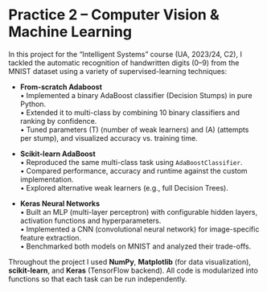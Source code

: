 # Practice 2 – Computer Vision & Machine Learning

In this project for the “Intelligent Systems” course (UA, 2023/24, C2), I tackled the automatic recognition of handwritten digits (0–9) from the MNIST dataset using a variety of supervised-learning techniques:

- **From-scratch Adaboost**  
  • Implemented a binary AdaBoost classifier (Decision Stumps) in pure Python.  
  • Extended it to multi-class by combining 10 binary classifiers and ranking by confidence.  
  • Tuned parameters \(T\) (number of weak learners) and \(A\) (attempts per stump), and visualized accuracy vs. training time.

- **Scikit-learn AdaBoost**  
  • Reproduced the same multi-class task using `AdaBoostClassifier`.  
  • Compared performance, accuracy and runtime against the custom implementation.  
  • Explored alternative weak learners (e.g., full Decision Trees).

- **Keras Neural Networks**  
  • Built an MLP (multi-layer perceptron) with configurable hidden layers, activation functions and hyperparameters.  
  • Implemented a CNN (convolutional neural network) for image-specific feature extraction.  
  • Benchmarked both models on MNIST and analyzed their trade-offs.

Throughout the project I used **NumPy**, **Matplotlib** (for data visualization), **scikit-learn**, and **Keras** (TensorFlow backend). All code is modularized into functions so that each task can be run independently.

